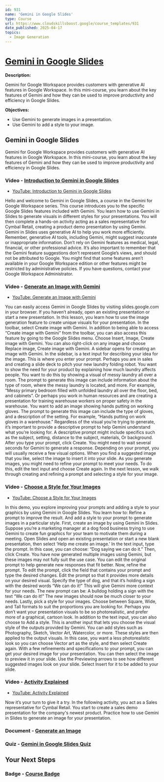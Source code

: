 ```yaml
---
id: 931
name: 'Gemini in Google Slides'
type: Course
url: https://www.cloudskillsboost.google/course_templates/931
date_published: 2025-04-17
topics:
  - Image Generation
---
```


# [Gemini in Google Slides](https://www.cloudskillsboost.google/course_templates/931)

**Description:**

Gemini for Google Workspace provides customers with generative AI features in Google Workspace. In this mini-course, you learn about the key features of Gemini and how they can be used to improve productivity and efficiency in Google Slides.

**Objectives:**

* Use Gemini to generate images in a presentation.
* Use Gemini to add a style to your image.

## Gemini in Google Slides

Gemini for Google Workspace provides customers with generative AI features in Google Workspace. In this mini-course, you learn about the key features of Gemini and how they can be used to improve productivity and efficiency in Google Slides.

### Video - [Introduction to Gemini in Google Slides](https://www.cloudskillsboost.google/course_templates/931/video/530725)

* [YouTube: Introduction to Gemini in Google Slides](https://www.youtube.com/watch?v=bNtXPPZCgMc)

Hello and welcome to Gemini in Google Slides, a course in the Gemini for Google Workspace series. This course introduces you to the specific Google Slides features included with Gemini. You learn how to use Gemini in Slides to generate visuals in different styles for your presentations. You will then complete a hands-on activity acting as a sales representative for Cymbal Retail, creating a product demo presentation by using Gemini. Gemini in Slides uses generative AI to help you work more efficiently. Remember, generative AI tools, including Gemini, might suggest inaccurate or inappropriate information. Don’t rely on Gemini features as medical, legal, financial, or other professional advice. It’s also important to remember that the Gemini feature suggestions don’t represent Google’s views, and should not be attributed to Google. You might find that some features aren’t available in your Google Workspace edition or other features might be restricted by administrative policies. If you have questions, contact your Google Workspace Administrator.

### Video - [Generate an Image with Gemini](https://www.cloudskillsboost.google/course_templates/931/video/530726)

* [YouTube: Generate an Image with Gemini](https://www.youtube.com/watch?v=3KUjKtW6Nkg)

You can easily access Gemini in Google Slides by visiting slides.google.com in your browser. If you haven’t already, open an existing presentation or start a new presentation. In this lesson, you learn how to use the image generation feature to create unique visuals for your presentation. In the toolbar, select Create image with Gemini. In addition to being able to access “Create image with Gemini” from the toolbar, you can also access this feature by going to the Google Slides menu. Choose Insert, Image, Create image with Gemini. You can also right-click on any image and choose Replace image, Create image with Gemini. A sidebar opens for creating an image with Gemini. In the sidebar, is a text input for describing your idea for the image. This is where you enter your prompt. Perhaps you are in sales and creating a slide deck to pitch your new laundry folding robot. You want to show the need for your product by explaining how much laundry affects people. You want to do this by showing a visual of messy laundry all over a room. The prompt to generate this image can include information about the type of room, where the messy laundry is located, and more. For example, “Messy primary bedroom filled with unfolded laundry all over the floor, bed, and cabinets”. Or perhaps you work in human resources and are creating a presentation for training warehouse workers on proper safety in the warehouse. You want to add an image showing hands putting on working gloves. The prompt to generate this image can include the type of gloves, and a description of the setting. For example, “Hands putting on work gloves in a warehouse.” Regardless of the visual you’re trying to generate, it’s important to provide a descriptive prompt to help Gemini understand what you're looking for. A descriptive prompt might include specifics such as the subject, setting, distance to the subject, materials, Or background. After you type your prompt, click Create. You might need to wait several seconds for Gemini to generate a response. Depending on your prompt, you will usually receive a few visual options. When you find a suggested image that you like, select the image to insert it into your slide. As you generate images, you might need to refine your prompt to meet your needs. To do this, edit the text input and choose Create again. In the next lesson, we walk through creating and refining a prompt and selecting a style for your image.

### Video - [Choose a Style for Your Images](https://www.cloudskillsboost.google/course_templates/931/video/530727)

* [YouTube: Choose a Style for Your Images](https://www.youtube.com/watch?v=vCOVxa59-H4)

In this demo, you explore improving your prompts and adding a style to your graphics by using Gemini in Google Slides. You learn how to: Refine a prompt to improve the result. And add a style to your prompt to generate images in a particular style. First, create an image by using Gemini in Slides. Suppose you’re a marketing manager at a dog food business trying to use Gemini to create fun graphics for your team to motivate them during a meeting. Open Slides and open an existing presentation or start a new blank presentation, then select ‘Help me create an image.’ In the text input, type the prompt. In this case, you can choose: “Dog saying we can do it.” Then, click Create. You have now generated multiple images using Gemini, but these images may not fully suit the use case. You can edit the original prompt to help generate new responses that fit better. Now, refine the prompt. To edit the prompt, click the field that contains your prompt and type the desired changes. Edit the prompt so that it provides more details on your desired visual. Specify the type of dog, and that it’s holding a sign with the desired words “We can do it!” This will give Gemini more context for your needs. The new prompt can be: A bulldog holding a sign with the text “We can do it!” The new images should now be much closer to your needs. Lastly, pick a style for your images. Choose between Square, Wide, and Tall formats to suit the proportions you are looking for. Perhaps you don’t want your presentation visuals to be so photorealistic, and prefer more of a graphical, cartoon look. In addition to the text input, you can also choose to Add a style. This is another input that lets you choose the visual style of the outputs provided by Gemini. You can add styles such as Photography, Sketch, Vector Art, Watercolor, or more. These styles are then applied to the output visuals. In this case, you want a less photorealistic look so you can choose Vector art as the style, and then select Create again. With a few refinements and specifications to your prompt, you can get your desired image for your presentation. You can then select the image to preview it in your slide. Use the Previewing arrows to see how different suggested images look on your slide. Select Insert for it to be added to your slide.

### Video - [Activity Explained](https://www.cloudskillsboost.google/course_templates/931/video/530728)

* [YouTube: Activity Explained](https://www.youtube.com/watch?v=egoohuQaTcU)

Now it’s your turn to give it a try. In the following activity, you act as a Sales representative for Cymbal Retail. You start to create a sales demo presentation for the company's newest product. Practice how to use Gemini in Slides to generate an image for your presentation.

### Document - [Generate an Image](https://www.cloudskillsboost.google/course_templates/931/documents/530729)

### Quiz - [Gemini in Google Slides Quiz](https://www.cloudskillsboost.google/course_templates/931/quizzes/530730)

## Your Next Steps

### Badge - [Course Badge](https://www.cloudskillsboost.google)
